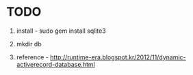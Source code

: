 TODO
====
  1. install
    - sudo gem install sqlite3

  2. mkdir db

  3. reference 
    - http://runtime-era.blogspot.kr/2012/11/dynamic-activerecord-database.html
